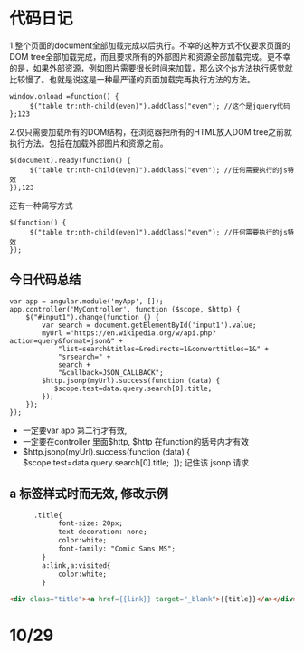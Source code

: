 # 代码日记

1.整个页面的document全部加载完成以后执行。不幸的这种方式不仅要求页面的DOM tree全部加载完成，而且要求所有的外部图片和资源全部加载完成。更不幸的是，如果外部资源，例如图片需要很长时间来加载，那么这个js方法执行感觉就比较慢了。也就是说这是一种最严谨的页面加载完再执行方法的方法。

```
window.onload =function() {
     $("table tr:nth-child(even)").addClass("even"); //这个是jquery代码 
};123
```

2.仅只需要加载所有的DOM结构，在浏览器把所有的HTML放入DOM tree之前就执行方法。包括在加载外部图片和资源之前。

```
$(document).ready(function() {
     $("table tr:nth-child(even)").addClass("even"); //任何需要执行的js特效 
});123
```

还有一种简写方式

```
$(function() {
     $("table tr:nth-child(even)").addClass("even"); //任何需要执行的js特效 
});
```

## 今日代码总结

```
var app = angular.module('myApp', []);
app.controller('MyController', function ($scope, $http) {
    $("#input1").change(function () {
        var search = document.getElementById('input1').value;
        myUrl ="https://en.wikipedia.org/w/api.php?action=query&format=json&" +
            "list=search&titles=&redirects=1&converttitles=1&" +
            "srsearch=" +
            search +
            "&callback=JSON_CALLBACK";
        $http.jsonp(myUrl).success(function (data) {
           $scope.test=data.query.search[0].title;
        });
    });
});
```

+ 一定要var app 第二行才有效,
+ 一定要在controller 里面$http, $http 在function的括号内才有效
+ $http.jsonp(myUrl).success(function (data) {
   ​    ​    $scope.test=data.query.search[0].title;
   ​     });
    记住该 jsonp 请求

## a 标签样式时而无效, 修改示例

```html
      .title{
            font-size: 20px;
            text-decoration: none;
            color:white;
            font-family: "Comic Sans MS";
        }
        a:link,a:visited{
            color:white;
        }
        
<div class="title"><a href={{link}} target="_blank">{{title}}</a></div>


```

# 10/29

```python

```

